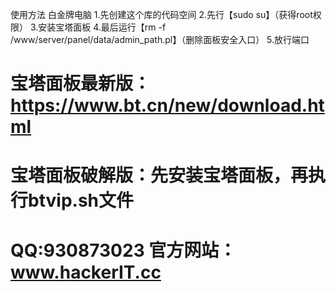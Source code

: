使用方法
白金牌电脑
1.先创建这个库的代码空间
2.先行【sudo su】（获得root权限）
3.安装宝塔面板
4.最后运行【rm -f /www/server/panel/data/admin_path.pl】（删除面板安全入口）
5.放行端口

宝塔面板最新版：https://www.bt.cn/new/download.html
===========================================================
宝塔面板破解版：先安装宝塔面板，再执行btvip.sh文件
===========================================================
QQ:930873023 官方网站：www.hackerIT.cc
===========================================================
